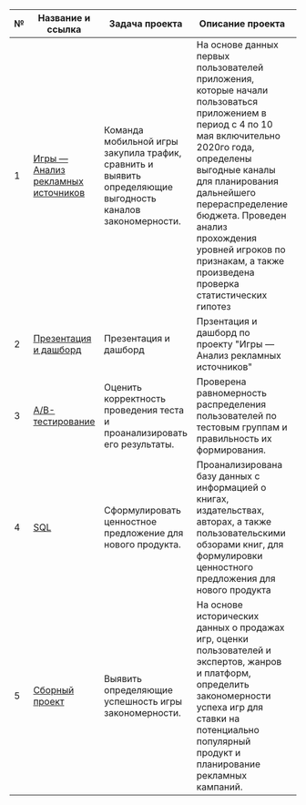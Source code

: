 | №| Название и ссылка | Задача проекта |Описание проекта | Навыки и инструменты           |  
|---|-------------------|----------------------------------------------|------------------------------------|-----------------------------------|
|1              |[Игры — Анализ рекламных источников](bootcamp.ipynb)| Команда мобильной игры закупила трафик, сравнить и выявить определяющие выгодность каналов закономерности.|На основе данных первых пользователей приложения, которые начали пользоваться приложением в период с 4 по 10 мая включительно 2020го года, определены выгодные каналы для планирования дальнейшего перераспределение бюджета. Проведен анализ прохождения уровней игроков по признакам, а также произведена проверка статистических гипотез|`Python` `Pandas` `Matplotlib` `Seaborn` `scipy` `проверка статистических гипотез`|
|2              |[Презентация и дашборд](tableau_presentation.ipynb)|Презентация и дашборд | Прзентация и дашборд по проекту "Игры — Анализ рекламных источников"|`Tableau` `построение дашбордов`|
|3              |[A/B-тестирование](AB_test.ipynb)| Оценить корректность проведения теста и проанализировать его результаты.| Проверена равномерность распределения пользователей по тестовым группам и правильность их формирования.|`A/B-тестирование` `проверка статистических гипотез`|
|4              |[SQL](final_sql.ipynb/)|Сформулировать ценностное предложение для нового продукта.|Проанализирована базу данных с информацией о книгах, издательствах, авторах, а также пользовательскими обзорами книг, для формулировки ценностного предложения для нового продукта |`SQL` `PostgreSQL`|
|5              |[Сборный проект](sborrn_project.ipynb/)| Выявить определяющие успешность игры закономерности.|На основе исторических данных о продажах игр, оценки пользователей и экспертов, жанров и платформ, определить закономерности успеха игр для ставки на потенциально популярный продукт и планирование рекламных кампаний.  |`Python` `Pandas` `Matplotlib` `Seaborn` |
